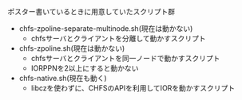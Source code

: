 ポスター書いているときに用意していたスクリプト群　
- chfs-zpoline-separate-multinode.sh(現在は動かない)
    - chfsサーバとクライアントを分離して動かすスクリプト
- chfs-zpoline.sh(現在は動かない)
    - chfsサーバとクライアントを同一ノードで動かすスクリプト
    - IORPPNを2以上にすると動かない
- chfs-native.sh(現在も動く)
    - libczを使わずに、CHFSのAPIを利用してIORを動かすスクリプト